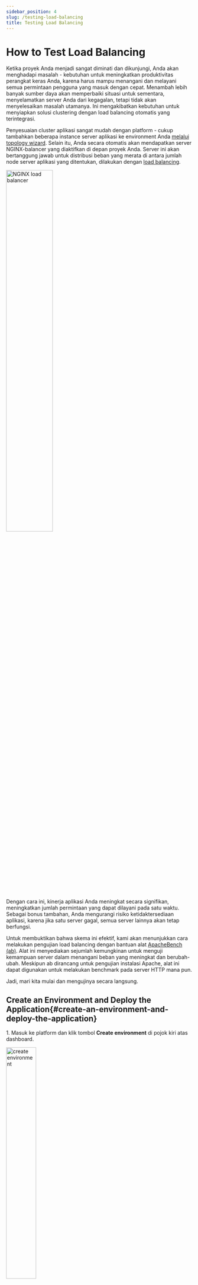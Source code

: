 ```yaml
---
sidebar_position: 4
slug: /testing-load-balancing
title: Testing Load Balancing
---
```

# How to Test Load Balancing

Ketika proyek Anda menjadi sangat diminati dan dikunjungi, Anda akan menghadapi masalah - kebutuhan untuk meningkatkan produktivitas perangkat keras Anda, karena harus mampu menangani dan melayani semua permintaan pengguna yang masuk dengan cepat. Menambah lebih banyak sumber daya akan memperbaiki situasi untuk sementara, menyelamatkan server Anda dari kegagalan, tetapi tidak akan menyelesaikan masalah utamanya. Ini mengakibatkan kebutuhan untuk menyiapkan solusi clustering dengan load balancing otomatis yang terintegrasi.

Penyesuaian cluster aplikasi sangat mudah dengan platform - cukup tambahkan beberapa instance server aplikasi ke environment Anda [melalui topology wizard](<https://docs.dewacloud.com/docs/horizontal-scaling/>). Selain itu, Anda secara otomatis akan mendapatkan server NGINX-balancer yang diaktifkan di depan proyek Anda. Server ini akan bertanggung jawab untuk distribusi beban yang merata di antara jumlah node server aplikasi yang ditentukan, dilakukan dengan [load balancing](<https://docs.dewacloud.com/docs/load-balancing/>).

<img src="https://assets.dewacloud.com/dewacloud-docs/load%20balancers/NGINX/testing%20load%20balancing/01-nginx-load-balancer.png" alt="NGINX load balancer" width="50%"/>

Dengan cara ini, kinerja aplikasi Anda meningkat secara signifikan, meningkatkan jumlah permintaan yang dapat dilayani pada satu waktu. Sebagai bonus tambahan, Anda mengurangi risiko ketidaktersediaan aplikasi, karena jika satu server gagal, semua server lainnya akan tetap berfungsi.

Untuk membuktikan bahwa skema ini efektif, kami akan menunjukkan cara melakukan pengujian load balancing dengan bantuan alat [ApacheBench (ab)](<https://httpd.apache.org/docs/2.4/programs/ab.html>). Alat ini menyediakan sejumlah kemungkinan untuk menguji kemampuan server dalam menangani beban yang meningkat dan berubah-ubah. Meskipun ab dirancang untuk pengujian instalasi Apache, alat ini dapat digunakan untuk melakukan benchmark pada server HTTP mana pun.

Jadi, mari kita mulai dan mengujinya secara langsung.

## Create an Environment and Deploy the Application{#create-an-environment-and-deploy-the-application}

1\. Masuk ke platform dan klik tombol **Create environment** di pojok kiri atas dashboard.

<img src="https://assets.dewacloud.com/dewacloud-docs/load%20balancers/NGINX/testing%20load%20balancing/02-create-environment.png" alt="create environment" width="40%"/>

2\. Jendela dialog **Environment topology** akan langsung muncul. Di sini Anda dapat memilih bahasa pemrograman, server aplikasi/web, dan database yang diinginkan.

Karena kita akan menguji server **Apache PHP**, pilih server tersebut dan tentukan batasan penggunaan sumber daya menggunakan slider cloudlets. Kemudian tambahkan alamat **Public IP** untuk server ini dan ketikkan nama environment baru (misalnya, _balancer_). Klik **Create**.

<img src="https://assets.dewacloud.com/dewacloud-docs/load%20balancers/NGINX/testing%20load%20balancing/03-environment-wizard.png" alt="environment wizard" width="100%"/>

3\. Dalam beberapa menit, environment Anda akan muncul di dashboard.

<img src="https://assets.dewacloud.com/dewacloud-docs/load%20balancers/NGINX/testing%20load%20balancing/04-balancer-environment-created.png" alt="balancer environment created" width="100%"/>

4\. Setelah environment berhasil dibuat, Anda dapat menerapkan aplikasi Anda ke dalamnya. Di sini kita akan menggunakan paket default **HelloWorld.zip**, jadi Anda hanya perlu **Deploy** ke environment yang diinginkan dengan tombol yang sesuai dan konfirmasi deployment di jendela yang terbuka.

<img src="https://assets.dewacloud.com/dewacloud-docs/load%20balancers/NGINX/testing%20load%20balancing/05-deploy-hello-world-application.png" alt="deploy hello world application" width="100%"/>

## Control Point Testing{#control-point-testing}

Untuk menganalisis hasilnya, Anda membutuhkan sesuatu untuk dibandingkan, jadi mari kita lakukan pengujian kontrol dengan menggunakan environment yang hanya memiliki satu node server aplikasi.

Seperti yang disebutkan di atas, kita akan menggunakan alat _ApacheBench (ab)_ untuk tujuan ini. Alat ini dapat menghasilkan beban satu-thread dengan mengirimkan sejumlah permintaan bersamaan ke server.

Ikuti langkah-langkah berikut.

1\. ApacheBench adalah bagian dari distribusi standar sumber Apache, jadi jika Anda belum memilikinya, jalankan perintah berikut melalui terminal Anda (atau lewati langkah ini jika sudah).

```
apt-get install apache2-utils
```

Tunggu sampai instalasi selesai dengan sukses.

:::note
Informasi detail tentang semua perintah ab yang digunakan selanjutnya dapat ditemukan di tautan ini.
:::

2\. Masukkan baris berikut di terminal:

``` 
ab -n 500 -c 10 -g res1.tsv {URL_to_your_env}
```

Gantikan bagian `{URL_to_your_env}` dengan tautan ke environment Anda (misalnya, _https://balancer.jelastic.com/_ dalam kasus kami). Untuk mendapatkannya, klik tombol **Open in Browser** di sebelah environment Anda dan salin URL yang sesuai dari bilah alamat browser.

<img src="https://assets.dewacloud.com/dewacloud-docs/load%20balancers/NGINX/testing%20load%20balancing/06-open-in-browser.png" alt="open in browser" width="100%"/>

Perintah yang ditentukan akan mengirimkan total 500 permintaan ke environment yang ditentukan, yang dibagi menjadi 10 permintaan bersamaan dalam satu waktu. Semua hasil akan disimpan di file _res1.tsv_ di dalam folder **home** Anda (atau masukkan path lengkap ke direktori yang diinginkan jika Anda ingin mengubah lokasi file).

Anda juga dapat menentukan parameter khusus untuk perintah yang disebutkan di atas jika Anda mau.

<img src="https://assets.dewacloud.com/dewacloud-docs/load%20balancers/NGINX/testing%20load%20balancing/07-control-point-testing.png" alt="control point testing" width="80%"/>

Pengujian ini mungkin memakan waktu tergantung pada parameter yang telah Anda tetapkan, jadi bersabarlah.

3\. File hasil yang dibuat akan terlihat seperti gambar di bawah ini:

<img src="https://assets.dewacloud.com/dewacloud-docs/load%20balancers/NGINX/testing%20load%20balancing/08-control-point-result.png" alt="control point result" width="100%"/>

## Change the Environment Configuration{#change-the-environment-configuration}

1\. Kembali ke dashboard platform dan klik **Change environment topology** untuk environment _balancer_ Anda.

<img src="https://assets.dewacloud.com/dewacloud-docs/load%20balancers/NGINX/testing%20load%20balancing/09-change-environment-topology.png" alt="change environment topology" width="100%"/>

2\. Di dalam jendela **Environment topology** yang terbuka, tambahkan lebih banyak server aplikasi (misalnya, satu instance Apache lagi) - gunakan tombol **+** di bagian _Horizontal scaling_ wizard untuk itu. Kemudian aktifkan fitur **Public IP** dan tetapkan batas sumber daya untuk node **NGINX-balancer** yang ditambahkan secara otomatis, karena menjadi titik masuk aplikasi Anda. Klik **Apply** untuk melanjutkan.

<img src="https://assets.dewacloud.com/dewacloud-docs/load%20balancers/NGINX/testing%20load%20balancing/10-environment-topology-with-balancer.png" alt="environment topology with balancer" width="100%"/>

3\. Setelah semua perubahan yang diperlukan berhasil diterapkan, Anda harus menonaktifkan sticky sessions untuk server balancer. Jika tidak, semua permintaan dari satu alamat IP akan dialihkan ke instance server aplikasi yang sama.

Oleh karena itu, klik tombol **Config** di sebelah node Nginx.

<img src="https://assets.dewacloud.com/dewacloud-docs/load%20balancers/NGINX/testing%20load%20balancing/11-nginx-config.png" alt="NGINX config" width="100%"/>

4\. Arahkan ke file **conf > nginx-jelastic.conf**. File ini tidak dapat diedit, jadi salin semua isinya dan tempelkan ke file **nginx.conf** (terletak di folder yang sama) sebagai pengganti baris _include /etc/nginx/nginx-jelastic.conf;_ (dilingkari pada gambar berikut).

<img src="https://assets.dewacloud.com/dewacloud-docs/load%20balancers/NGINX/testing%20load%20balancing/12-adjust-nginx-conf.png" alt="adjust nginx.conf" width="100%"/>

5\. Kemudian, temukan dua sebutan parameter _sticky path_ dalam kode (di bagian _DEFAULT UPSTREAM_ dan _UPSTREAMS LIST_) dan beri komentar seperti yang ditunjukkan di bawah ini.

<img src="https://assets.dewacloud.com/dewacloud-docs/load%20balancers/NGINX/testing%20load%20balancing/13-disable-sticky-session.png" alt="disable sticky session" width="100%"/>

:::note
Jangan lewatkan penutup kurung kurawal setelah string sticky path tersebut, mereka harus tidak dikomentari.
:::

6\. **Simpan** perubahan yang diterapkan dan **Restart** server NGINX.

<img src="https://assets.dewacloud.com/dewacloud-docs/load%20balancers/NGINX/testing%20load%20balancing/14-nginx-node-restart.png" alt="NGINX node restart" width="100%"/>

## Testing Balancer and Compare Results{#testing-balancer-and-compare-results}

Sekarang mari kita lanjutkan langsung ke pengujian [load balancing](<https://docs.dewacloud.com/docs/load-balancing/>).

1\. Kembali ke terminal Anda dan jalankan pengujian **ab** lagi dengan parameter yang sama (kecuali file dengan hasil - tentukan nama lain untuknya, misalnya _res2.tsv_).

``` 
ab -n 500 -c 10 -g res2.tsv {URL_to_your_env}
```

<img src="https://assets.dewacloud.com/dewacloud-docs/load%20balancers/NGINX/testing%20load%20balancing/15-load-balancing-testing.png" alt="load balancing testing" width="70%"/>

2\. Untuk memperjelas hasil yang diperoleh, kita akan menggunakan utilitas grafik **gnuplot** yang didistribusikan secara gratis. Instal utilitas ini (jika Anda belum melakukannya) dan masukkan shell-nya dengan perintah _gnuplot_.

<img src="https://assets.dewacloud.com/dewacloud-docs/load%20balancers/NGINX/testing%20load%20balancing/16-gnuplot-graphs-utility.png" alt="gnuplot graphs utility" width="70%"/>

3\. Setelah itu, Anda perlu mengatur parameter untuk grafik yang akan kita buat:

```
set size 1, 1
set title "Benchmark testing"
set key left top
set grid y
set xlabel 'requests'
set ylabel "response time (ms)"
set datafile separator '\t'
```

<img src="https://assets.dewacloud.com/dewacloud-docs/load%20balancers/NGINX/testing%20load%20balancing/17-set-gnuplot-parameters.png" alt="set gnuplot parameters" width="100%"/>

4\. Sekarang Anda siap untuk membuat grafik:

```
plot "/home/res1.tsv" every ::2 using 5 title 'single server' with lines, "/home/res2.tsv" every ::2 using 5 title 'two servers with LB' with lines
```

Perintah _plot_ ini akan membangun 2 grafik (dipisahkan dengan koma dalam perintah tersebut). Mari kita tinjau parameter yang digunakan lebih detail:

  * `"/home/resN.tsv"` mewakili path ke file dengan hasil pengujian Anda
  * `every ::2` menentukan bahwa gnuplot akan mulai membangun dari baris kedua (yaitu, baris pertama dengan judul akan dilewati)
  * `using 5` berarti kolom _time_ kelima (total response time) akan digunakan untuk membuat grafik
  * `title 'N'` memberikan nama tertentu untuk grafik untuk memudahkan pemisahan hasil pengujian
  * `with lines` digunakan agar grafik kita menjadi garis solid

<img src="https://assets.dewacloud.com/dewacloud-docs/load%20balancers/NGINX/testing%20load%20balancing/18-compose-graphs.png" alt="compose graphs" width="100%"/>

Anda akan mendapatkan gambar yang dibuat dan dibuka secara otomatis, mirip dengan yang berikut:

<img src="https://assets.dewacloud.com/dewacloud-docs/load%20balancers/NGINX/testing%20load%20balancing/19-load-balancing-result-graph.png" alt="load balancing result graph" width="80%"/>

Berkat opsi yang ditentukan, grafik merah menunjukkan kinerja server **Apache** tunggal tanpa balancer (hasil pengujian titik kontrol) dan yang hijau - dua server dengan **NGINX** load balancer (hasil pengujian fase kedua).

:::note
Hasil pengujian yang diterima (response time untuk setiap permintaan yang dikirimkan) ditampilkan dalam urutan menaik, yaitu tidak secara kronologis.
:::

Seperti yang Anda lihat, saat melayani beban rendah, kinerja kedua konfigurasi hampir sama, tetapi saat jumlah permintaan meningkat, waktu respons untuk environment dengan satu instance server aplikasi tumbuh secara signifikan, yang menghasilkan lebih sedikit permintaan yang dilayani secara bersamaan. Jadi, jika Anda mengharapkan beban tinggi untuk server aplikasi Anda, menambah jumlah instansinya dengan balancer server adalah cara terbaik untuk menjaga pelanggan Anda tetap puas.

Nikmati semua keuntungan Cloud!

## Baca Juga{#whats-next}

  * [TCP Load Balancing](<https://docs.dewacloud.com/docs/tcp-load-balancing/>)
  * [Caching in NGINX Balancer](<https://docs.dewacloud.com/docs/nginx-caching/>)
  * [NGINX Balancer Configuration](<https://docs.dewacloud.com/docs/nginx-balancer-config/>)
